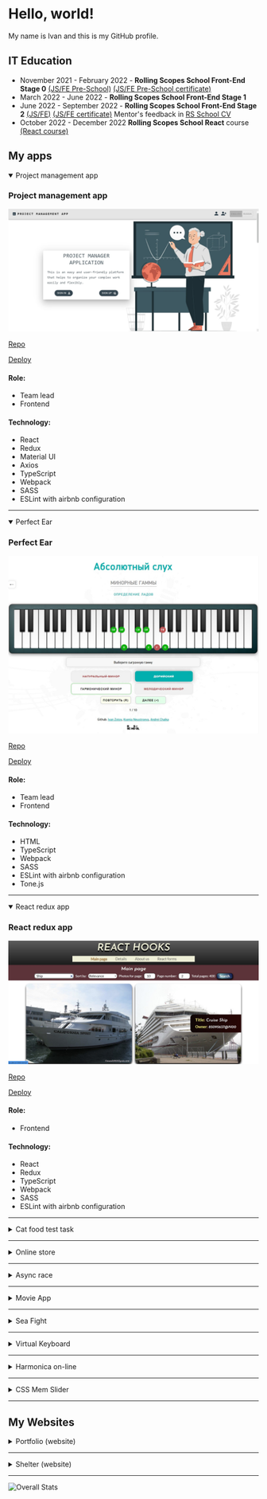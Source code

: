 # Hello, world!

My name is Ivan and this is my GitHub profile.

## IT Education

- November 2021 - February 2022 - **Rolling Scopes School Front-End Stage 0**
  [(JS/FE Pre-School)](https://rs.school/js-stage0/)
  [(JS/FE Pre-School certificate)](https://app.rs.school/certificate/9rfq3x9e)
- March 2022 - June 2022 - **Rolling Scopes School Front-End Stage 1**
- June 2022 - September 2022 - **Rolling Scopes School Front-End Stage 2**
  [(JS/FE)](https://rs.school/js/)
  [(JS/FE certificate)](https://app.rs.school/certificate/8pk8i88z)
  Mentor's feedback in [RS School CV](https://app.rs.school/cv/736afb1d-4f74-4f37-9f97-299fb10eb925)
- October 2022 - December 2022 **Rolling Scopes School React** course
  [(React course)](https://rs.school/react/)

## My apps

<details open="open">
  <summary>Project management app</summary>

### Project management app

![Project management app](https://github.com/Legat14/Legat14/blob/main/img/project_management_app_screenshot.jpg?raw=true)

[Repo](https://github.com/Legat14/project-management-app)

[Deploy](https://legat14-project-management-app.netlify.app/)

#### Role:

- Team lead
- Frontend

#### Technology:

- React
- Redux
- Material UI
- Axios
- TypeScript
- Webpack
- SASS
- ESLint with airbnb configuration
</details>

---

<details open="open">
  <summary>Perfect Ear</summary>

### Perfect Ear

![Perfect Ear](https://github.com/Legat14/Legat14/blob/main/img/perfect_ear_screenshot.jpg?raw=true)

[Repo](https://github.com/Legat14/perfect_ear)

[Deploy](https://perfect-ear.netlify.app/)

#### Role:

- Team lead
- Frontend

#### Technology:

- HTML
- TypeScript
- Webpack
- SASS
- ESLint with airbnb configuration
- Tone.js
</details>

---

<details open="open">
  <summary>React redux app</summary>

### React redux app

![React redux app](https://github.com/Legat14/Legat14/blob/main/img/react-redux_screenshot.jpg?raw=true)

[Repo](https://github.com/Legat14/react-redux-app)

[Deploy](https://legat14-react-redux.netlify.app/)

#### Role:

- Frontend

#### Technology:

- React
- Redux
- TypeScript
- Webpack
- SASS
- ESLint with airbnb configuration
</details>

---

<details>
  <summary>Cat food test task</summary>

### Cat food test task

![Cat food test task](https://github.com/Legat14/Legat14/blob/main/img/cat-food-test-task_screenshot.jpg?raw=true)

[Repo](https://github.com/Legat14/test-task_cat-food)

[Deploy](https://legat14-cat-food-test-task.netlify.app/)

#### Role:

- Frontend

#### Technology:

- React
- TypeScript
- Webpack
- SASS
</details>

---

<details>
  <summary>Online store</summary>

### Online store

![Online store](https://github.com/Legat14/Legat14/blob/main/img/online_store_screenshot.JPG?raw=true)

[Repo](https://github.com/Legat14/online-store/)

[Deploy](https://legat14-online-store.netlify.app/)

#### Role:

Developer

#### Technology:

- HTML
- TypeScript
- Webpack
- SASS
- ESLint with eslint recommended configuration
</details>

---

<details>
  <summary>Async race</summary>

### Async race

![Async Race](https://github.com/Legat14/Legat14/blob/main/img/async_race_screenshot.JPG?raw=true)

[Repo](https://github.com/Legat14/async-race/)

[Deploy](https://legat-14-async-race.netlify.app/)

#### Role:

Developer

#### Technology:

- HTML
- TypeScript
- Webpack
- SASS
- ESLint with airbnb configuration
</details>

---

<details>
  <summary>Movie App</summary>

### Movie App

![Movie App](https://github.com/Legat14/Legat14/blob/main/img/movie_app_screenshot.jpg?raw=true)

[Repo](https://github.com/Legat14/movie_app)

[Deploy](https://legat14.github.io/movie_app/)

#### Role:

Developer

#### Technology:

- HTML
- CSS
- JavaScript
</details>

---

<details>
  <summary>Sea Fight</summary>

### Sea Fight (the game)

![Sea Fight](https://github.com/Legat14/Legat14/blob/main/img/sea_fight_screenshot.jpg?raw=true)

[Repo](https://github.com/Legat14/sea_fight)

[Deploy](https://legat14.github.io/sea_fight/)

#### Role:

Developer

#### Technology:

- HTML
- CSS
- JavaScript
</details>

---

<details>
  <summary>Virtual Keyboard</summary>

### Virtual Keyboard

![Virtual Keyboard](https://github.com/Legat14/Legat14/blob/main/img/virtual_keyboard_screenshot.jpg?raw=true)

[Repo](https://github.com/Legat14/virtual_keyboard)

[Deploy](https://legat14.github.io/virtual_keyboard/)

#### Role:

Developer

#### Technology:

- HTML
- SCSS
- JavaScript
</details>

---

<details>
  <summary>Harmonica on-line</summary>

### Harmonica on-line

![Harmonica on-line](https://github.com/Legat14/Legat14/blob/main/img/harmonica_on-line_screenshot.jpg?raw=true)

[Repo](https://github.com/Legat14/JS_30_Harp)

[Deploy](https://legat14.github.io/JS_30_Harp/)

#### Role:

Developer

#### Technology:

- HTML
- CSS
- JavaScript
</details>

---

<details>
  <summary>CSS Mem Slider</summary>

### CSS Mem Slider

![CSS Mem Slider](https://github.com/Legat14/Legat14/blob/main/img/css_mem_slider_screenshot.jpg?raw=true)

[Repo](https://github.com/Legat14/cssMemSlider)

[Deploy](https://legat14.github.io/cssMemSlider/)

#### Role:

Developer

#### Technology:

- HTML
- CSS
</details>

---

## My Websites

<details>
  <summary>Portfolio (website)</summary>

### Portfolio (website)

![Portfolio](https://github.com/Legat14/Legat14/blob/main/img/portfolio_screenshot.jpg?raw=true)

[Repo](https://github.com/Legat14/portfolio)

[Deploy](https://legat14.github.io/portfolio/)

#### Role:

Developer

#### Technology:

- HTML
- CSS
- JavaScript
</details>

---

<details>
  <summary>Shelter (website)</summary>

### Shelter (website)

![Shelter website](https://github.com/Legat14/Legat14/blob/main/img/shelter_screenshot.jpg?raw=true)

[Repo](https://github.com/Legat14/shelter/)

[Deploy](https://rolling-scopes-school.github.io/legat14-JSFE2022Q1/shelter/pages/main/index.html)

#### Role:

Developer

#### Technology:

- HTML
- CSS
- JavaScript
</details>

---

![Overall Stats](https://github-readme-stats.vercel.app/api?username=Legat14&count_private=true&show_icons=true&hide=contribs)
